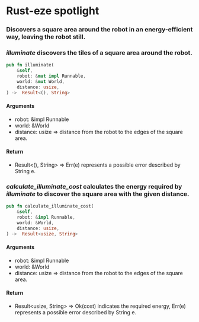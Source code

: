 # Rust-eze spotlight
### Discovers a square area around the robot in an energy-efficient way, leaving the robot still.

### _illuminate_ discovers the tiles of a square area around the robot.
```rust
pub fn illuminate(
	&self,
	robot: &mut impl Runnable,
	world: &mut World,
	distance: usize,
) ->  Result<(), String>
```
#### Arguments
- robot: &impl Runnable
- world: &World
- distance: usize => distance from the robot to the edges of the square area.
#### Return
- Result<(), String> => Err(e) represents a possible error described by String e.

### _calculate_illuminate_cost_ calculates the energy required by _illuminate_ to discover the square area with the given distance.
```rust
pub fn calculate_illuminate_cost(
	&self,
	robot: &impl Runnable,
	world: &World,
	distance: usize,
) ->  Result<usize, String>
```
#### Arguments
- robot: &impl Runnable
 - world: &World
- distance: usize => distance from the robot to the edges of the square area.
#### Return
- Result<usize, String> => Ok(cost) indicates the required energy, Err(e) represents a possible error described by String e.